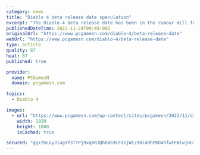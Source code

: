 ```yaml
---
category: news
title: "Diablo 4 beta release date speculation"
excerpt: "The Diablo 4 beta release date has been in the rumour mill for quite some time now, and we’ve got the details on what to expect from the testing period ..."
publishedDateTime: 2022-11-24T09:49:00Z
originalUrl: "https://www.pcgamesn.com/diablo-4/beta-release-date"
webUrl: "https://www.pcgamesn.com/diablo-4/beta-release-date"
type: article
quality: 87
heat: 87
published: true

provider:
  name: PCGamesN
  domain: pcgamesn.com

topics:
  - Diablo 4

images:
  - url: "https://www.pcgamesn.com/wp-content/sites/pcgamesn/2022/11/diablo-4-beta-release-date-header.jpg"
    width: 1920
    height: 1080
    isCached: true

secured: "gq+2GLGyJiagYP3TTPj9xqXR3QhR459LFd1jWI/90i49hPKO4hfwFFWiwjnGYignxSp25Zc8fb08xjG7yw1lGjKFoDi0OcmRUFF1buyfiViKboc0cJSPWABlcKfR2e6WzA0SlZ6bhXSRpSGP/Pd4gCq0GczoaSQysXS1qbU//vWdRdCIrqt4hDJ2FH4/+FIcpVsMNeZkc3bYM1ej4Onh5NIsexYccgv7j2udqBNT4qF3bGmZjzkDxlvfQQd3wHt/F9eJm7RIqzfAbJJhE9clZ3R2nUZbnndaPuphRj7QlOF65wE0dBFuY5QXgPP17SRBS/26b7m1ClO8vDGIgN7XeDfzZO3Z6tZ36ae3h8rvwyc=;bdSV5LeXWw7PXK7nAn1kxA=="
---
```


